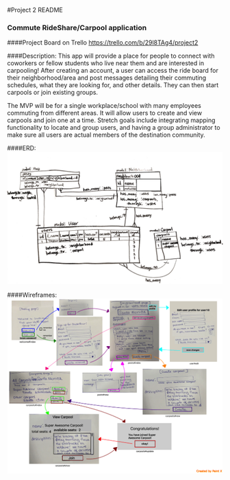 #Project 2 README
### Commute RideShare/Carpool application


####Project Board on Trello
https://trello.com/b/29l8TAg4/project2

####Description:
This app will provide a place for people to connect with coworkers or fellow students who live near them and are interested in carpooling! After creating an account, a user can access the ride board for their neighborhood/area and post messages detailing their commuting schedules, what they are looking for, and other details.  They can then start carpools or join existing groups.

The MVP will be for a single workplace/school with many employees commuting from different areas. It will allow users to create and view carpools and join one at a time. Stretch goals include integrating mapping functionality to locate and group users, and having a group administrator to make sure all users are actual members of the destination community.


####ERD:
![Project 2 ERD](assets/project2_erd)

####Wireframes:
![Project 2 Wireframe](assets/project2_wire_frame.png)
